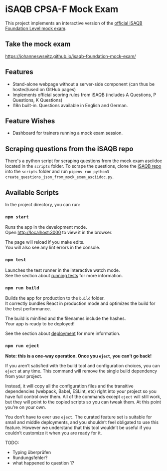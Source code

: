 # iSAQB CPSA-F Mock Exam


This project implements an interactive version of the [official iSAQB Foundation Level mock exam](https://github.com/isaqb-org/examination-foundation/).


## Take the mock exam

https://johanneswseitz.github.io/isaqb-foundation-mock-exam/

## Features

* Stand-alone webpage without a server-side component (can thus be hosted/used on GitHub pages)
* Implements official scoring rules from iSAQB (includes A Questions, P Questions, K Questions)
* I18n built-in. Questions available in English and German.

## Feature Wishes

* Dashboard for trainers running a mock exam session.

## Scraping questions from the iSAQB repo

There's a python script for scraping questions from the mock exam asciidoc located in the `scripts` folder. To scrape the questions, clone the [iSAQB repo](https://github.com/isaqb-org/examination-foundation/) into the `scripts` folder and run `pipenv run python3 create_questions_json_from_mock_exam_asciidoc.py`.

## Available Scripts

In the project directory, you can run:

### `npm start`

Runs the app in the development mode.\
Open [http://localhost:3000](http://localhost:3000) to view it in the browser.

The page will reload if you make edits.\
You will also see any lint errors in the console.

### `npm test`

Launches the test runner in the interactive watch mode.\
See the section about [running tests](https://facebook.github.io/create-react-app/docs/running-tests) for more information.

### `npm run build`

Builds the app for production to the `build` folder.\
It correctly bundles React in production mode and optimizes the build for the best performance.

The build is minified and the filenames include the hashes.\
Your app is ready to be deployed!

See the section about [deployment](https://facebook.github.io/create-react-app/docs/deployment) for more information.

### `npm run eject`

**Note: this is a one-way operation. Once you `eject`, you can’t go back!**

If you aren’t satisfied with the build tool and configuration choices, you can `eject` at any time. This command will remove the single build dependency from your project.

Instead, it will copy all the configuration files and the transitive dependencies (webpack, Babel, ESLint, etc) right into your project so you have full control over them. All of the commands except `eject` will still work, but they will point to the copied scripts so you can tweak them. At this point you’re on your own.

You don’t have to ever use `eject`. The curated feature set is suitable for small and middle deployments, and you shouldn’t feel obligated to use this feature. However we understand that this tool wouldn’t be useful if you couldn’t customize it when you are ready for it.


TODO: 
* Typing überprüfen
* Rundungsfehler?
* what happened to question 1?